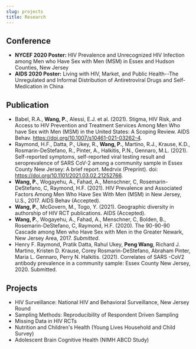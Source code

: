 ```yaml
---
slug: projects
title: Research
---
```


## Conference

* **NYCEF 2020 Poster:** HIV Prevalence and Unrecognized HIV Infection among Men who Have Sex with Men (MSM) in Essex and Hudson Counties, New Jersey
* **AIDS 2020 Poster:** Living with HIV, Market, and Public Health--The Unregulated and Informal Distribution of Antiretroviral Drugs and Self-Medication in China

## Publication

* Babel, R.A., **Wang, P.**, Alessi, E.J. et al. (2021). Stigma, HIV Risk, and Access to HIV Prevention and Treatment Services Among Men Who have Sex with Men (MSM) in the United States: A Scoping Review. AIDS Behav. https://doi.org/10.1007/s10461-021-03262-4.
* Raymond, H.F., Datta, P., Ukey, R., **Wang, P.**, Martino, R.J., Krause, K.D., Rosmarin-DeStefano, R., Pinter, A., Halkitis, P.N., Gennaro, M.L. (2021). Self-reported symptoms, self-reported viral testing result and seroprevalence of SARS CoV-2 among a community sample in Essex County New Jersey: A brief report. Medrvix (Preprint). doi: https://doi.org/10.1101/2021.03.02.21252766.   
* **Wang, P.**, Wogayehu, A., Fahad, A., Menschner, C, Rosemarin-DeStefano, C, Raymond, H.F. (2021). HIV Prevalence and Associated Factors Among Men Who Have Sex With Men (MSM) in New Jersey, U.S., 2017. AIDS Behav (Accepted).
* **Wang, P.**, McGovern, M., Togo, Y. (2021). Geographic diversity in authorship of HIV RCT publications. AIDS (Accepted).
* **Wang, P.**, Wogayehu, A., Fahad, A., Menschner, C, Bolden, B., Rosemarin-DeStefano, C, Raymond, H.F. (2020). The 90-90-90 Cascade among Men who Have Sex with Men in the Greater Newark, New Jersey Area, 2017. _Submitted_.
* Henry F. Raymond, Pratik Datta, Rahul Ukey, **Peng Wang**, Richard J. Martino, Kristen D. Krause, Corey Rosmarin-DeStefano, Abraham Pinter, Maria L. Gennaro, Perry N. Halkitis. (2021). Correlates of SARS -CoV2 antibody prevalence in a community sample: Essex County New Jersey, 2020. Submitted. 


## Projects

* HIV Surveillance: National HIV and Behavioral Surveillance, New Jersey Round
* Sampling Methods: Reproducibility of Respondent Driven Sampling
* Missing Data in HIV RCTs
* Nutrition and Children's Health (Young Lives Household and Child Survey)
* Adolescent Brain Cognitive Health (NIMH ABCD Study)

